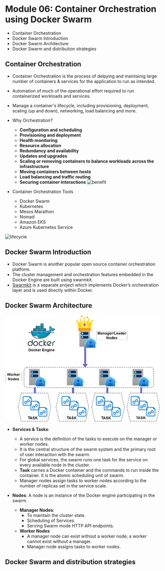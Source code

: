 # Module 06: Container Orchestration using Docker Swarm
* Container Orchestration
* Docker Swarm Introduction
* Docker Swarm Architecture
* Docker Swarm and distribution strategies
<!-- * Installing Docker EE
* Installing Universal Control Plane ( UCP )
* Creating Users and Teams in UCP
* DTR Installation
* Create a DTR Repo
* Users and Teams in DTR
* Setting Permissions in DTR -->

## Container Orchestration
* Container Orchestration is the process of delpying and maintainig large number of containers & services for the application to run as intended.
* Automation of much of the operational effort required to run containerized workloads and services.
* Manage a container's lifecycle, including provisioning, deployment, scaling (up and down), networking, load balancing and more.
* Why Orchestration?
  * **Configuration and scheduling**
  * **Provisioning and deployment**
  * **Health monitoring**
  * **Resource allocation**
  * **Redundancy and availability**
  * **Updates and upgrades**
  * **Scaling or removing containers to balance workloads across the infrastructure**
  * **Moving containers between hosts**
  * **Load balancing and traffic routing**
  * **Securing container interactions**
![benefit](https://www.splunk.com/content/dam/splunk2/images/data-insider/container-orchestration/benefits-of-container-orchestration.jpg)

* Container Orchestration Tools
  * Docker Swarm
  * Kubernetes
  * Mesos Marathon
  * Nomad
  * Amazon EKS
  * Azure Kubernetes Service

![lifecycle](https://k21academy.com/wp-content/uploads/2020/11/458769_1_En_14_Fig2_HTML-1.png)


## Docker Swarm Introduction
* Docker Swarm is another popular open source container orchestration platform.
* The cluster management and orchestration features embedded in the Docker Engine are built using swarmkit.
* [Swarmkit](https://github.com/moby/swarmkit) is a separate project which implements Docker’s orchestration layer and is used directly within Docker.

## Docker Swarm Architecture

![architecture](img/DockerArchitecture.png)

* **Services & Tasks**: 
  * A service is the definition of the tasks to execute on the manager or worker nodes.
  * It is the central structure of the swarm system and the primary root of user interaction with the swarm.
  * For global services, the swarm runs one task for the service on every available node in the cluster.
  * **Task** carries a Docker container and the commands to run inside the container. It is the atomic scheduling unit of swarm.
  * Manager nodes assign tasks to worker nodes according to the number of replicas set in the service scale.


* **Nodes**: A node is an instance of the Docker engine participating in the swarm.
  * **Manager Nodes**:
    * To maintain the cluster state.
    * Scheduling of Services.
    * Serving Swarm mode HTTP API endpoints.
  * **Worker Nodes**
    * A manager node can exist without a worker node; a worker cannot exist without a manager.
    * Manager node assigns tasks to worker nodes.

 
## Docker Swarm and distribution strategies




<!-- ## Installing Docker EE
## Installing Universal Control Plane ( UCP )
## Creating Users and Teams in UCP
## DTR Installation
## Create a DTR Repo
## Users and Teams in DTR
## Setting Permissions in DTR -->